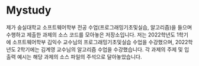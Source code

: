 # Mystudy
제가 숭실대학교 소프트웨어학부 전공 수업(프로그래밍기초및실습, 알고리즘)을 들으며 수행하고 제출한 과제의 소스 코드를 모아놓은 저장소입니다.
저는 2022학년도 1학기에 소프트웨어학부 김익수 교수님의 프로그래밍기초및실습 수업을 수강했으며, 2022학년도 2학기에는 김계영 교수님의 알고리즘 수업을 수강했습니다. 
각 과제의 주제 및 입출력 예시는 해당 과제의 소스 파일의 주석으로 달아놓았습니다. 
